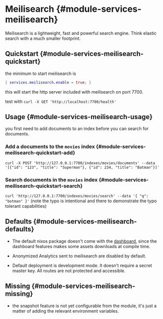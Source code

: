 # Meilisearch {#module-services-meilisearch}

Meilisearch is a lightweight, fast and powerful search engine. Think elastic search with a much smaller footprint.

## Quickstart {#module-services-meilisearch-quickstart}

the minimum to start meilisearch is

```nix
{ services.meilisearch.enable = true; }
```

this will start the http server included with meilisearch on port 7700.

test with `curl -X GET 'http://localhost:7700/health'`

## Usage {#module-services-meilisearch-usage}

you first need to add documents to an index before you can search for documents.

### Add a documents to the `movies` index {#module-services-meilisearch-quickstart-add}

`curl -X POST 'http://127.0.0.1:7700/indexes/movies/documents' --data '[{"id": "123", "title": "Superman"}, {"id": 234, "title": "Batman"}]'`

### Search documents in the `movies` index {#module-services-meilisearch-quickstart-search}

`curl 'http://127.0.0.1:7700/indexes/movies/search' --data '{ "q": "botman" }'` (note the typo is intentional and there to demonstrate the typo tolerant capabilities)

## Defaults {#module-services-meilisearch-defaults}

- The default nixos package doesn't come with the [dashboard](https://docs.meilisearch.com/learn/getting_started/quick_start.html#search), since the dashboard features makes some assets downloads at compile time.

- Anonymized Analytics sent to meilisearch are disabled by default.

- Default deployment is development mode. It doesn't require a secret master key. All routes are not protected and accessible.

## Missing {#module-services-meilisearch-missing}

- the snapshot feature is not yet configurable from the module, it's just a matter of adding the relevant environment variables.
